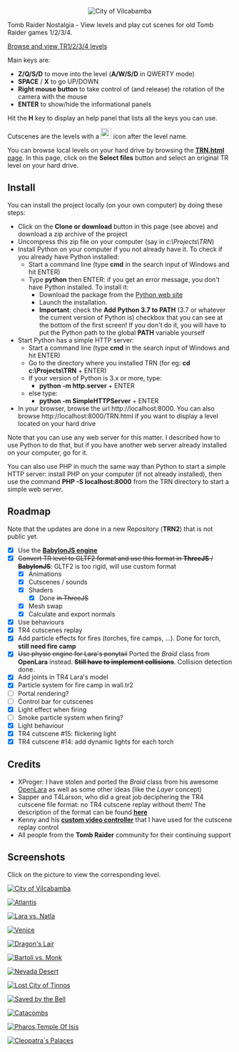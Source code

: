 <p align="center"><img title="City of Vilcabamba" src="resources/logo.png"/></p>


Tomb Raider Nostalgia - View levels and play cut scenes for old Tomb Raider games 1/2/3/4.

[Browse and view TR1/2/3/4 levels](http://www.evpopov.com)

Main keys are:
  * **Z/Q/S/D** to move into the level (**A/W/S/D** in QWERTY mode)
  * **SPACE** / **X** to go UP/DOWN
  * **Right mouse button** to take control of (and release) the rotation of the camera with the mouse
  * **ENTER** to show/hide the informational panels

Hit the **H** key to display an help panel that lists all the keys you can use.

Cutscenes are the levels with a <img src="http://www.evpopov.com/resources/movie.png" width="24px"/> icon after the level name.

You can browse local levels on your hard drive by browsing the [**TRN.html** page](http://www.evpopov.com/TRN.html). In this page, click on the **Select files** button and select an original TR level on your hard drive.

## Install
You can install the project locally (on your own computer) by doing these steps:
* Click on the **Clone or download** button in this page (see above) and download a zip archive of the project
* Uncompress this zip file on your computer (say in *c:\Projects\TRN*)
* Install Python on your computer if you not already have it. To check if you already have Python installed:
  * Start a command line (type **cmd** in the search input of Windows and hit ENTER)
  * Type **python** then ENTER: if you get an error message, you don't have Python installed. To install it:
    * Download the package from the [Python web site](https://www.python.org/downloads/)
    * Launch the installation.
    * **__Important__**: check the **Add Python 3.7 to PATH** (3.7 or whatever the current version of Python is) checkbox that you can see at the bottom of the first screen! If you don't do it, you will have to put the Python path to the global **PATH** variable yourself
* Start Python has a simple HTTP server:
  * Start a command line (type **cmd** in the search input of Windows and hit ENTER)
  * Go to the directory where you installed TRN (for eg: **cd c:\Projects\TRN** + ENTER)
  * If your version of Python is 3.x or more, type:
    * **python -m http.server** + ENTER
  * else type:
    * **python -m SimpleHTTPServer** + ENTER
* In your browser, browse the url http://localhost:8000. You can also browse http://localhost:8000/TRN.html if you want to display a level located on your hard drive

Note that you can use any web server for this matter. I described how to use Python to do that, but if you have another web server already installed on your computer, go for it.

You can also use PHP in much the same way than Python to start a simple HTTP server: install PHP on your computer (if not already installed), then use the command **PHP -S localhost:8000** from the TRN directory to start a simple web server.

## Roadmap
Note that the updates are done in a new Repository (**TRN2**) that is not public yet.
* [x] Use the [**BabylonJS engine**](https://www.babylonjs.com/)
* [x] ~~Convert TR level to GLTF2 format and use this format in **ThreeJS** / **BabylonJS**~~: GLTF2 is too rigid, will use custom format
  * [x] Animations
  * [x] Cutscenes / sounds
  * [x] Shaders
    * [x] Done ~~in ThreeJS~~
  * [x] Mesh swap
  * [x] Calculate and export normals
* [x] Use behaviours
* [x] TR4 cutscenes replay
* [x] Add particle effects for fires (torches, fire camps, ...). Done for torch, **still need fire camp**
* [x] ~~Use physic engine for Lara's ponytail~~ Ported the _Braid_ class from **OpenLara** instead. ~~**Still have to implement collisions**~~. Collision detection done.
* [x] Add joints in TR4 Lara's model
* [x] Particle system for fire camp in wall.tr2
* [ ] Portal rendering?
* [ ] Control bar for cutscenes
* [x] Light effect when firing
* [ ] Smoke particle system when firing?
* [x] Light behaviour
* [x] TR4 cutscene #15: flickering light
* [x] TR4 cutscene #14: add dynamic lights for each torch

## Credits
* XProger: I have stolen and ported the _Braid_ class from his awesome [OpenLara](https://github.com/XProger/OpenLara) as well as some other ideas (like the _Layer_ concept)
* Sapper and T4Larson, who did a great job deciphering the TR4 cutscene file format: no TR4 cutscene replay without them! The description of the format can be found [**here**](https://www.trsearch.org/tool/32/download)
* Kenny and his [**custom video controller**](http://www.inwebson.com/html5/custom-html5-video-controls-with-jquery/) that I have used for the cutscene replay control
* All people from the **Tomb Raider** community for their continuing support

## Screenshots
Click on the picture to view the corresponding level.<br>

<a href="http://www.evpopov.com/TRN.html?trgame=TR1&level=tr1/level2.phd&autostart=1"><img title="City of Vilcabamba" src="resources/TR1_big/level2.jpg"/></a>

<a href="http://www.evpopov.com/TRN.html?trgame=TR1&level=tr1/level10b.phd&autostart=1"><img title="Atlantis" src="resources/TR1_big/level10b.jpg"/></a>

<a href="http://www.evpopov.com/TRN.html?trgame=TR1&level=tr1/cut4.phd"><img title="Lara vs. Natla" src="resources/TR1_big/cut4.jpg"/></a>

<a href="http://www.evpopov.com/TRN.html?trgame=TR2&level=tr2/boat.tr2&autostart=1"><img title="Venice" src="resources/TR2_big/boat.jpg"/></a>

<a href="http://www.evpopov.com/TRN.html?trgame=TR2&level=tr2/xian.tr2&autostart=1"><img title="Dragon's Lair" src="resources/TR2_big/xian.jpg"/></a>

<a href="http://www.evpopov.com/TRN.html?trgame=TR2&level=tr2/cut3.tr2"><img title="Bartoli vs. Monk" src="resources/TR2_big/cut3.jpg"/></a>

<a href="http://www.evpopov.com/TRN.html?trgame=TR3&level=tr3/nevada.tr2&autostart=1"><img title="Nevada Desert" src="resources/TR3_big/nevada.jpg"/></a>

<a href="http://www.evpopov.com/TRN.html?trgame=TR3&level=tr3/city.tr2&autostart=1"><img title="Lost City of Tinnos" src="resources/TR3_big/city.jpg"/></a>

<a href="http://www.evpopov.com/TRN.html?trgame=TR3&level=tr3/cut2.tr2"><img title="Saved by the Bell" src="resources/TR3_big/cut2.jpg"/></a>

<a href="http://www.evpopov.com/TRN.html?trgame=TR4&level=tr4/csplit1.tr4&autostart=1"><img title="Catacombs" src="resources/TR4_big/csplit1.jpg"/></a>

<a href="http://www.evpopov.com/TRN.html?trgame=TR4&level=tr4/palaces.tr4&autostart=1"><img title="Pharos,Temple Of Isis" src="resources/TR4_big/palaces.jpg"/></a>

<a href="http://www.evpopov.com/TRN.html?trgame=TR4&level=tr4/palaces2.tr4&autostart=1"><img title="Cleopatra´s Palaces" src="resources/TR4_big/palaces2.jpg"/></a>



